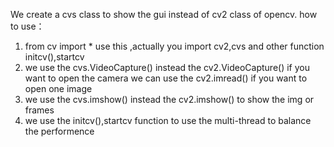 We create a cvs class to show the gui instead of cv2 class of opencv.
how to use：
1. from cv import *
use this ,actually you import cv2,cvs and other function initcv(),startcv
2. we use the cvs.VideoCapture() instead the cv2.VideoCapture() if you want to open the camera
   we can use the cv2.imread() if you want to open one image
3. we use the cvs.imshow() instead the cv2.imshow() to show the img or frames
4. we use the initcv(),startcv function to use the multi-thread to balance the performence

